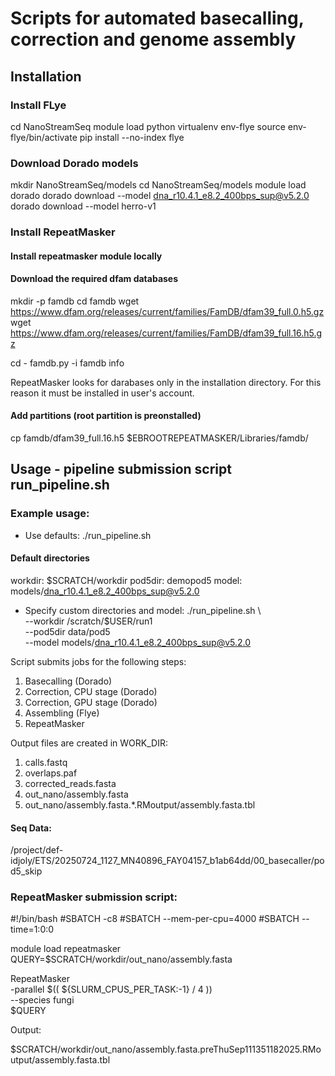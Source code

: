 # Scripts for automated basecalling, correction and genome assembly
## Installation
### Install FLye
cd NanoStreamSeq 
module load python
virtualenv env-flye
source env-flye/bin/activate
pip install --no-index flye

### Download Dorado models
mkdir NanoStreamSeq/models
cd NanoStreamSeq/models
module load dorado
dorado download --model dna_r10.4.1_e8.2_400bps_sup@v5.2.0
dorado download --model herro-v1

### Install RepeatMasker
#### Install repeatmasker module locally
#### Download the required dfam databases

mkdir -p famdb
cd famdb
wget https://www.dfam.org/releases/current/families/FamDB/dfam39_full.0.h5.gz
wget https://www.dfam.org/releases/current/families/FamDB/dfam39_full.16.h5.gz

cd -
famdb.py -i famdb info

RepeatMasker looks for darabases only in the installation directory. 
For this reason it must be installed in user's account.

#### Add partitions (root partition is preonstalled)
cp famdb/dfam39_full.16.h5 $EBROOTREPEATMASKER/Libraries/famdb/


## Usage - pipeline submission script run_pipeline.sh 
### Example usage:

- Use defaults:
   ./run_pipeline.sh 

#### Default directories 
workdir: $SCRATCH/workdir
pod5dir:  demopod5
model:    models/dna_r10.4.1_e8.2_400bps_sup@v5.2.0

- Specify custom directories and model:
   ./run_pipeline.sh \  
       --workdir /scratch/$USER/run1 \
       --pod5dir data/pod5 \
       --model models/dna_r10.4.1_e8.2_400bps_sup@v5.2.0

Script submits jobs for the following steps:
1. Basecalling (Dorado)
2. Correction, CPU stage (Dorado)
3. Correction, GPU stage (Dorado)
4. Assembling (Flye)
5. RepeatMasker

Output files are created in WORK_DIR:
1. calls.fastq
2. overlaps.paf
3. corrected_reads.fasta
4. out_nano/assembly.fasta
5. out_nano/assembly.fasta.*.RMoutput/assembly.fasta.tbl


#### Seq Data:
/project/def-idjoly/ETS/20250724_1127_MN40896_FAY04157_b1ab64dd/00_basecaller/pod5_skip


### RepeatMasker submission script:

#!/bin/bash
#SBATCH -c8
#SBATCH --mem-per-cpu=4000
#SBATCH --time=1:0:0

module load repeatmasker
QUERY=$SCRATCH/workdir/out_nano/assembly.fasta

RepeatMasker \
    -parallel $(( ${SLURM_CPUS_PER_TASK:-1} / 4 )) \
    --species fungi \
    $QUERY

Output:

$SCRATCH/workdir/out_nano/assembly.fasta.preThuSep111351182025.RMoutput/assembly.fasta.tbl
